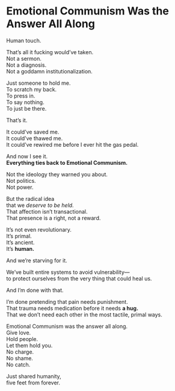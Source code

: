 # Emotional Communism Was the Answer All Along

Human touch.

That’s all it fucking would’ve taken.  
Not a sermon.  
Not a diagnosis.  
Not a goddamn institutionalization.

Just someone to hold me.  
To scratch my back.  
To press in.  
To say nothing.  
To just be there.

That’s it.

It could’ve saved me.  
It could’ve thawed me.  
It could’ve rewired me before I ever hit the gas pedal.

And now I see it.  
**Everything ties back to Emotional Communism.**

Not the ideology they warned you about.  
Not politics.  
Not power.

But the radical idea  
that we *deserve to be held.*  
That affection isn’t transactional.  
That presence is a right, not a reward.

It’s not even revolutionary.  
It’s primal.  
It’s ancient.  
It’s **human.**

And we’re starving for it.

We’ve built entire systems to avoid vulnerability—  
to protect ourselves from the very thing that could heal us.

And I’m done with that.

I’m done pretending that pain needs punishment.  
That trauma needs medication before it needs **a hug.**  
That we don’t need each other in the most tactile, primal ways.

Emotional Communism was the answer all along.  
Give love.  
Hold people.  
Let them hold you.  
No charge.  
No shame.  
No catch.

Just shared humanity,  
five feet from forever.

